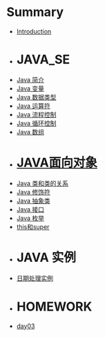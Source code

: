 # Summary
* [Introduction](README.md) 

- # JAVA_SE
* [Java 简介](javase/README.md)
* [Java 变量](javase/variable.md)
* [Java 数据类型](javase/datatype.md)
* [Java 运算符](javase/operator.md)
* [Java 流程控制](javase/if.md)
* [Java 循环控制](javase/for.md)
* [Java 数组](javase/array.md)

- # [JAVA面向对象](object/object.md)
* [Java 类和类的关系](javase/class.md)
* [Java 修饰符](javase/modifier.md)
* [Java 抽象类](javase/abstract.md)
* [Java 接口](javase/interface.md)
* [Java 枚举](javase/enum.md)
* [this和super](javase/thissuper.md)



- # JAVA 实例
* [日期处理实例](javaexample/date.md)


- # HOMEWORK
* [day03](homework/day03.md)



